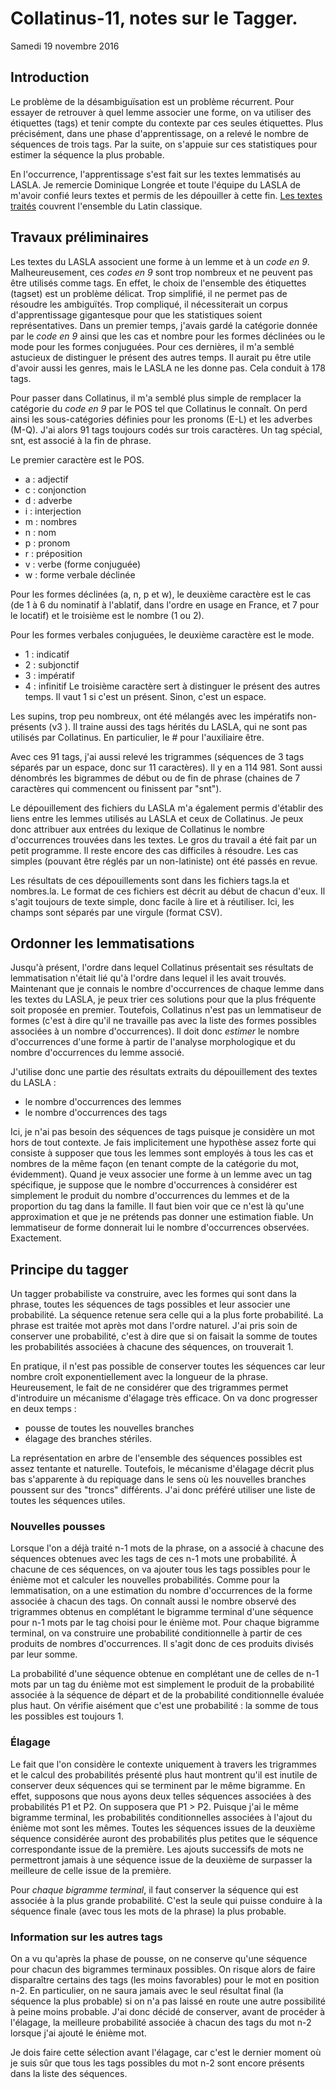 # Collatinus-11, notes sur le Tagger.

Samedi 19 novembre 2016

## Introduction
Le problème de la désambiguïsation est un problème récurrent.
Pour essayer de retrouver à quel lemme associer une forme,
on va utiliser des étiquettes (tags) et tenir compte du contexte
par ces seules étiquettes. Plus précisément, dans une phase d'apprentissage,
on a relevé le nombre de séquences de trois tags. Par la suite,
on s'appuie sur ces statistiques pour estimer la séquence la plus probable.

En l'occurrence, l'apprentissage s'est fait sur les textes lemmatisés
au LASLA. Je remercie Dominique Longrée et toute l'équipe du LASLA 
de m'avoir confié leurs textes et permis de les dépouiller à cette fin.
[Les textes traités](http://web.philo.ulg.ac.be/lasla/textes-latins-traites/)
couvrent l'ensemble du Latin classique.

## Travaux préliminaires

Les textes du LASLA associent une forme à un lemme et à un *code en 9*.
Malheureusement, ces *codes en 9* sont trop nombreux et ne peuvent pas
être utilisés comme tags. En effet, le choix de l'ensemble des étiquettes
(tagset) est un problème délicat. Trop simplifié, il ne permet pas de 
résoudre les ambiguïtés. Trop compliqué, il nécessiterait un corpus 
d'apprentissage gigantesque pour que les statistiques soient représentatives.
Dans un premier temps, j'avais gardé la catégorie donnée par le *code en 9*
ainsi que les cas et nombre pour les formes déclinées ou 
le mode pour les formes conjuguées. Pour ces dernières, il m'a
semblé astucieux de distinguer le présent des autres temps. 
Il aurait pu être utile d'avoir aussi les genres, 
mais le LASLA ne les donne pas. Cela conduit à 178 tags.

Pour passer dans Collatinus, il m'a semblé plus simple de
remplacer la catégorie du *code en 9* par le POS tel que
Collatinus le connaît. On perd ainsi les sous-catégories
définies pour les pronoms (E-L) et les adverbes (M-Q).
J'ai alors 91 tags toujours codés sur trois caractères.
Un tag spécial, snt, est associé à la fin de phrase.

Le premier caractère est le POS.
* a : adjectif
* c : conjonction
* d : adverbe
* i : interjection
* m : nombres
* n : nom
* p : pronom
* r : préposition
* v : verbe (forme conjuguée)
* w : forme verbale déclinée

Pour les formes déclinées (a, n, p et w), le deuxième
caractère est le cas (de 1 à 6 du nominatif à l'ablatif, 
dans l'ordre en usage en France, et 7 pour le locatif)
et le troisième est le nombre (1 ou 2).

Pour les formes verbales conjuguées, le deuxième caractère
est le mode.
* 1 : indicatif
* 2 : subjonctif
* 3 : impératif
* 4 : infinitif
Le troisième caractère sert à distinguer le présent des autres temps.
Il vaut 1 si c'est un présent. Sinon, c'est un espace.

Les supins, trop peu nombreux, ont été mélangés avec les impératifs
non-présents (v3 ). Il traine aussi des tags hérités du LASLA, qui ne sont
pas utilisés par Collatinus. En particulier, le # pour l'auxiliaire être.

Avec ces 91 tags, j'ai aussi relevé les trigrammes (séquences de 3 tags
séparés par un espace, donc sur 11 caractères). 
Il y en a 114 981.
Sont aussi dénombrés les bigrammes de début ou de fin de phrase 
(chaines de 7 caractères qui commencent ou finissent par "snt").

Le dépouillement des fichiers du LASLA m'a également permis
d'établir des liens entre les lemmes utilisés au LASLA et ceux
de Collatinus. Je peux donc attribuer aux entrées du lexique
de Collatinus le nombre d'occurrences trouvées dans les textes.
Le gros du travail a été fait par un petit programme.
Il reste encore des cas difficiles à résoudre. Les cas simples
(pouvant être réglés par un non-latiniste) ont été passés en revue.

Les résultats de ces dépouillements sont dans les fichiers
tags.la et nombres.la. Le format de ces fichiers est décrit
au début de chacun d'eux. Il s'agit toujours de texte simple,
donc facile à lire et à réutiliser. Ici, les champs sont séparés
par une virgule (format CSV).

## Ordonner les lemmatisations

Jusqu'à présent, l'ordre dans lequel Collatinus présentait
ses résultats de lemmatisation n'était lié qu'à l'ordre dans
lequel il les avait trouvés. Maintenant que je connais le
nombre d'occurrences de chaque lemme dans les textes du LASLA,
je peux trier ces solutions pour que la plus fréquente soit
proposée en premier. Toutefois, Collatinus n'est pas un
lemmatiseur de formes (c'est à dire qu'il ne travaille pas
avec la liste des formes possibles associées à un nombre
d'occurrences). Il doit donc *estimer* le nombre d'occurrences
d'une forme à partir de l'analyse morphologique et du nombre
d'occurrences du lemme associé.

J'utilise donc une partie des résultats extraits du dépouillement
des textes du LASLA :
* le nombre d'occurrences des lemmes
* le nombre d'occurrences des tags

Ici, je n'ai pas besoin des séquences de tags puisque je
considère un mot hors de tout contexte.
Je fais implicitement une hypothèse assez forte qui consiste
à supposer que tous les lemmes sont employés à tous les cas et nombres
de la même façon (en tenant compte de la catégorie du mot, évidemment).
Quand je veux associer une forme à un lemme avec un tag spécifique,
je suppose que le nombre d'occurrences à considérer est
simplement le produit du nombre d'occurrences du lemmes et de la
proportion du tag dans la famille. Il faut bien voir que ce n'est là
qu'une approximation et que je ne prétends pas donner une estimation fiable.
Un lemmatiseur de forme donnerait lui le nombre d'occurrences observées.
Exactement.

## Principe du tagger

Un tagger probabiliste va construire, avec les formes qui sont dans
la phrase, toutes les séquences de tags possibles et
leur associer une probabilité. La séquence retenue sera
celle qui a la plus forte probabilité.
La phrase est traitée mot après mot dans l'ordre naturel.
J'ai pris soin de conserver une probabilité, c'est à dire
que si on faisait la somme de toutes les probabilités associées
à chacune des séquences, on trouverait 1.

En pratique, il n'est pas possible de conserver toutes les séquences
car leur nombre croît exponentiellement avec la longueur de la phrase.
Heureusement, le fait de ne considérer que des trigrammes permet
d'introduire un mécanisme d'élagage très efficace. On va donc
progresser en deux temps :
* pousse de toutes les nouvelles branches
* élagage des branches stériles.

La représentation en arbre de l'ensemble des séquences possibles
est assez tentante et naturelle. Toutefois, le mécanisme d'élagage
décrit plus bas s'apparente à du repiquage dans le sens où les
nouvelles branches poussent sur des "troncs" différents.
J'ai donc préféré utiliser une liste de toutes les séquences utiles.

### Nouvelles pousses

Lorsque l'on a déjà traité n-1 mots de la phrase, on a associé à 
chacune des séquences obtenues avec les tags de ces n-1 mots
une probabilité. À chacune de ces séquences, on va ajouter tous 
les tags possibles pour le énième mot et calculer les nouvelles
probabilités. Comme pour la lemmatisation, on a une estimation
du nombre d'occurrences de la forme associée à chacun des tags.
On connaît aussi le nombre observé des trigrammes obtenus en
complétant le bigramme terminal d'une séquence pour n-1 mots
par le tag choisi pour le énième mot. Pour chaque bigramme
terminal, on va construire une probabilité conditionnelle
à partir de ces produits de nombres d'occurrences. Il s'agit 
donc de ces produits divisés par leur somme.

La probabilité d'une séquence obtenue en complétant une de 
celles de n-1 mots par un tag du énième mot est simplement
le produit de la probabilité associée à la séquence de départ
et de la probabilité conditionnelle évaluée plus haut.
On vérifie aisément que c'est une probabilité : la somme
de tous les possibles est toujours 1.

### Élagage

Le fait que l'on considère le contexte uniquement à travers
les trigrammes et le calcul des probabilités présenté plus haut
montrent qu'il est inutile de conserver deux séquences qui se 
terminent par le même bigramme. En effet, supposons que nous 
ayons deux telles séquences associées à des probabilités P1 et P2.
On supposera que P1 > P2. Puisque j'ai le même bigramme terminal,
les probabilités conditionnelles associées à l'ajout du énième mot
sont les mêmes. Toutes les séquences issues de la deuxième séquence
considérée auront des probabilités plus petites que le séquence
correspondante issue de la première. Les ajouts successifs de mots
ne permettront jamais à une séquence issue de la deuxième de 
surpasser la meilleure de celle issue de la première.

Pour *chaque bigramme terminal*, il faut conserver la séquence
qui est associée à la plus grande probabilité. C'est la seule
qui puisse conduire à la séquence finale 
(avec tous les mots de la phrase) la plus probable.

### Information sur les autres tags

On a vu qu'après la phase de pousse, on ne conserve qu'une
séquence pour chacun des bigrammes terminaux possibles.
On risque alors de faire disparaître certains des tags
(les moins favorables) pour le mot en position n-2.
En particulier, on ne saura jamais avec le seul résultat
final (la séquence la plus probable) si on n'a pas laissé
en route une autre possibilité à peine moins probable.
J'ai donc décidé de conserver, avant de procéder à l'élagage,
la meilleure probabilité associée à chacun des tags du 
mot n-2 lorsque j'ai ajouté le énième mot.

Je dois faire cette sélection avant l'élagage, car c'est
le dernier moment où je suis sûr que tous les tags possibles
du mot n-2 sont encore présents dans la liste des séquences.
